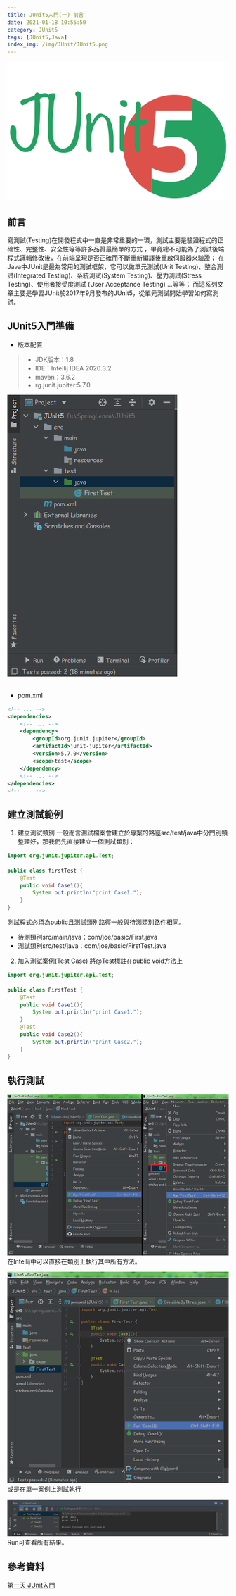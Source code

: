 ```yaml
---
title: JUnit5入門(一)-前言
date: 2021-01-18 10:56:50
category: JUnit5
tags: [JUnit5,Java]
index_img: /img/JUnit/JUnit5.png
---
```

![](/seawaterfoods/img/JUnit/JUnit5.png)

## 前言
寫測試(Testing)在開發程式中一直是非常重要的一環，測試主要是驗證程式的正確性、完整性、安全性等等許多品質最簡單的方式 ，畢竟總不可能為了測試後端程式邏輯修改後，在前端呈現是否正確而不斷重新編譯後重啟伺服器來驗證； 
在Java中JUnit是最為常用的測試框架，它可以做單元測試(Unit Testing)、整合測試(Integrated Testing)、系統測試(System Testing)、壓力測試(Stress Testing)、使用者接受度測試 (User Acceptance Testing) ...等等；
而這系列文章主要是學習JUnit於2017年9月發布的JUnit5，從單元測試開始學習如何寫測試。
<!-- more -->

## JUnit5入門準備
- 版本配置
>+ JDK版本：1.8
>+ IDE：Intellij IDEA 2020.3.2
>+ maven：3.6.2    
>+ rg.junit.jupiter:5.7.0

![](/seawaterfoods/img/JUnit/FolderConfiguration.png)    
<br />
- pom.xml
```xml
<!-- ... -->
<dependencies>
    <!-- ... -->
    <dependency>
        <groupId>org.junit.jupiter</groupId>
        <artifactId>junit-jupiter</artifactId>
        <version>5.7.0</version>
        <scope>test</scope>
    </dependency>
    <!-- ... -->
</dependencies>
<!-- ... -->
```
## 建立測試範例
1. 建立測試類別
   一般而言測試檔案會建立於專案的路徑src/test/java中分門別類整理好，那我們先直接建立一個測試類別：
``` java
import org.junit.jupiter.api.Test;

public class firstTest {
    @Test
    public void Case1(){
        System.out.println("print Case1.");
    }
}
```
測試程式必須為public且測試類別路徑一般與待測類別路件相同。
- 待測類別src/main/java：com/joe/basic/First.java
- 測試類別src/test/java：com/joe/basic/FirstTest.java

2. 加入測試案例(Test Case)
   將@Test標註在public void方法上
``` java
import org.junit.jupiter.api.Test;

public class FirstTest {
    @Test
    public void Case1(){
        System.out.println("print Case1.");
    }
    @Test
    public void Case2(){
        System.out.println("print Case2.");
    }
}
```
## 執行測試
![](/seawaterfoods/img/JUnit/RunFirstTest.png)
在Intellij中可以直接在類別上執行其中所有方法。

![](/seawaterfoods/img/JUnit/RunCase1.png)
或是在單一案例上測試執行

![](/seawaterfoods/img/JUnit/FirstResult.png)
Run可查看所有結果。

## 參考資料
[第一天 JUnit入門](https://ithelp.ithome.com.tw/articles/10192367 "JUnit4-1")<br/>